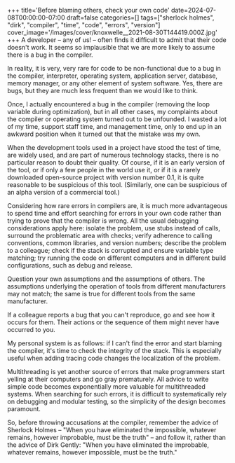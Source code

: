 +++
title='Before blaming others, check your own code'
date=2024-07-08T00:00:00-07:00
draft=false
categories=[]
tags=["sherlock holmes", "dirk", "compiler", "time", "code", "errors", "version"]
cover_image='/images/cover/knoxwelle__2021-08-30T144419.000Z.jpg'
+++
A developer – any of us! – often finds it difficult to admit that their code doesn't work. It seems so implausible that we are more likely to assume there is a bug in the compiler.

In reality, it is very, very rare for code to be non-functional due to a bug in the compiler, interpreter, operating system, application server, database, memory manager, or any other element of system software. Yes, there are bugs, but they are much less frequent than we would like to think.

Once, I actually encountered a bug in the compiler (removing the loop variable during optimization), but in all other cases, my complaints about the compiler or operating system turned out to be unfounded. I wasted a lot of my time, support staff time, and management time, only to end up in an awkward position when it turned out that the mistake was my own.

When the development tools used in a project have stood the test of time, are widely used, and are part of numerous technology stacks, there is no particular reason to doubt their quality. Of course, if it is an early version of the tool, or if only a few people in the world use it, or if it is a rarely downloaded open-source project with version number 0.1, it is quite reasonable to be suspicious of this tool. (Similarly, one can be suspicious of an alpha version of a commercial tool.)

Considering how rare errors in compilers are, it is much more advantageous to spend time and effort searching for errors in your own code rather than trying to prove that the compiler is wrong. All the usual debugging considerations apply here: isolate the problem, use stubs instead of calls, surround the problematic area with checks; verify adherence to calling conventions, common libraries, and version numbers; describe the problem to a colleague; check if the stack is corrupted and ensure variable type matching; try running the code on different computers and in different build configurations, such as debug and release.

Question your own assumptions and the assumptions of others. The assumptions underlying the operation of tools from different manufacturers may not match; the same is true for different tools from the same manufacturer.

If a colleague reports a bug that you can't reproduce, go and see how it occurs for them. Their actions or the sequence of them might never have occurred to you.

My personal system is as follows: if I can't find the error and start blaming the compiler, it's time to check the integrity of the stack. This is especially useful when adding tracing code changes the localization of the problem.

Multithreading is yet another source of errors that make programmers start yelling at their computers and go gray prematurely. All advice to write simple code becomes exponentially more valuable for multithreaded systems. When searching for such errors, it is difficult to systematically rely on debugging and modular testing, so the simplicity of the design becomes paramount.

So, before throwing accusations at the compiler, remember the advice of Sherlock Holmes – "When you have eliminated the impossible, whatever remains, however improbable, must be the truth" – and follow it, rather than the advice of Dirk Gently: "When you have eliminated the improbable, whatever remains, however impossible, must be the truth."